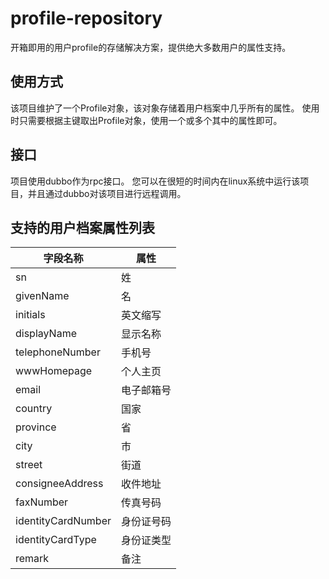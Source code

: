 # profile-repository

开箱即用的用户profile的存储解决方案，提供绝大多数用户的属性支持。

## 使用方式

该项目维护了一个Profile对象，该对象存储着用户档案中几乎所有的属性。
使用时只需要根据主键取出Profile对象，使用一个或多个其中的属性即可。
  
## 接口

项目使用dubbo作为rpc接口。
您可以在很短的时间内在linux系统中运行该项目，并且通过dubbo对该项目进行远程调用。

## 支持的用户档案属性列表

|字段名称|属性|
|---|---|
|sn|姓|
|givenName|名|
|initials|英文缩写|
|displayName|显示名称|
|telephoneNumber|手机号|
|wwwHomepage|个人主页|
|email|电子邮箱号|
|country|国家|
|province|省|
|city|市|
|street|街道|
|consigneeAddress|收件地址|
|faxNumber|传真号码|
|identityCardNumber|身份证号码|
|identityCardType|身份证类型|
|remark|备注|
  
  



